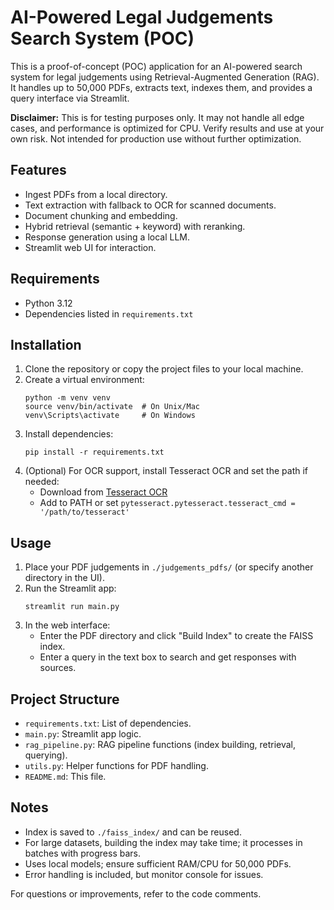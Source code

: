# AI-Powered Legal Judgements Search System (POC)

This is a proof-of-concept (POC) application for an AI-powered search system for legal judgements using Retrieval-Augmented Generation (RAG). It handles up to 50,000 PDFs, extracts text, indexes them, and provides a query interface via Streamlit.

**Disclaimer:** This is for testing purposes only. It may not handle all edge cases, and performance is optimized for CPU. Verify results and use at your own risk. Not intended for production use without further optimization.

## Features
- Ingest PDFs from a local directory.
- Text extraction with fallback to OCR for scanned documents.
- Document chunking and embedding.
- Hybrid retrieval (semantic + keyword) with reranking.
- Response generation using a local LLM.
- Streamlit web UI for interaction.

## Requirements
- Python 3.12
- Dependencies listed in `requirements.txt`

## Installation
1. Clone the repository or copy the project files to your local machine.
2. Create a virtual environment:
   ```
   python -m venv venv
   source venv/bin/activate  # On Unix/Mac
   venv\Scripts\activate     # On Windows
   ```
3. Install dependencies:
   ```
   pip install -r requirements.txt
   ```
4. (Optional) For OCR support, install Tesseract OCR and set the path if needed:
   - Download from [Tesseract OCR](https://github.com/tesseract-ocr/tesseract)
   - Add to PATH or set `pytesseract.pytesseract.tesseract_cmd = '/path/to/tesseract'`

## Usage
1. Place your PDF judgements in `./judgements_pdfs/` (or specify another directory in the UI).
2. Run the Streamlit app:
   ```
   streamlit run main.py
   ```
3. In the web interface:
   - Enter the PDF directory and click "Build Index" to create the FAISS index.
   - Enter a query in the text box to search and get responses with sources.

## Project Structure
- `requirements.txt`: List of dependencies.
- `main.py`: Streamlit app logic.
- `rag_pipeline.py`: RAG pipeline functions (index building, retrieval, querying).
- `utils.py`: Helper functions for PDF handling.
- `README.md`: This file.

## Notes
- Index is saved to `./faiss_index/` and can be reused.
- For large datasets, building the index may take time; it processes in batches with progress bars.
- Uses local models; ensure sufficient RAM/CPU for 50,000 PDFs.
- Error handling is included, but monitor console for issues.

For questions or improvements, refer to the code comments.